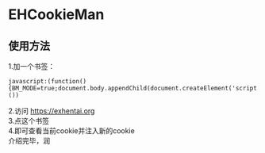 # EHCookieMan
## 使用方法
1.加一个书签：  

    javascript:(function(){BM_MODE=true;document.body.appendChild(document.createElement('script')).src='https://cdn.staticaly.com/gh/TsXor/EHCookieMan/main/EHCookieMan.js';}())
2.访问 https://exhentai.org  
3.点这个书签  
4.即可查看当前cookie并注入新的cookie  
介绍完毕，润
